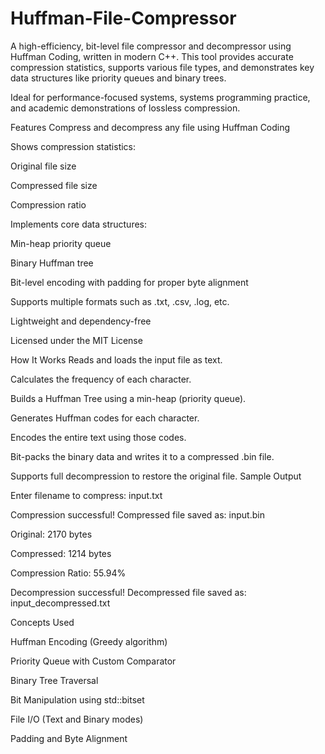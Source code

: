 # Huffman-File-Compressor
A high-efficiency, bit-level file compressor and decompressor using Huffman Coding, written in modern C++. This tool provides accurate compression statistics, supports various file types, and demonstrates key data structures like priority queues and binary trees.

Ideal for performance-focused systems, systems programming practice, and academic demonstrations of lossless compression.

Features
Compress and decompress any file using Huffman Coding

Shows compression statistics:

Original file size

Compressed file size

Compression ratio

Implements core data structures:

Min-heap priority queue

Binary Huffman tree

Bit-level encoding with padding for proper byte alignment

Supports multiple formats such as .txt, .csv, .log, etc.

Lightweight and dependency-free

Licensed under the MIT License

How It Works
Reads and loads the input file as text.

Calculates the frequency of each character.

Builds a Huffman Tree using a min-heap (priority queue).

Generates Huffman codes for each character.

Encodes the entire text using those codes.

Bit-packs the binary data and writes it to a compressed .bin file.

Supports full decompression to restore the original file.
Sample Output

Enter filename to compress: input.txt

Compression successful! Compressed file saved as: input.bin

Original: 2170 bytes

Compressed: 1214 bytes

Compression Ratio: 55.94%

Decompression successful! Decompressed file saved as: input_decompressed.txt

Concepts Used

Huffman Encoding (Greedy algorithm)

Priority Queue with Custom Comparator

Binary Tree Traversal

Bit Manipulation using std::bitset

File I/O (Text and Binary modes)

Padding and Byte Alignment
